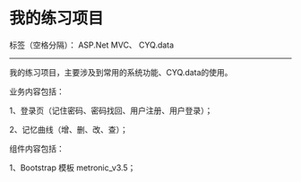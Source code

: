 # 我的练习项目

标签（空格分隔）： ASP.Net MVC、 CYQ.data

---

我的练习项目，主要涉及到常用的系统功能、CYQ.data的使用。

业务内容包括：

1、登录页（记住密码、密码找回、用户注册、用户登录）；

2、记忆曲线（增、删、改、查）；

组件内容包括：

1、Bootstrap 模板 metronic_v3.5；

